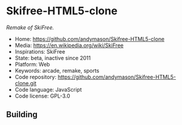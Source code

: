 # Skifree-HTML5-clone

_Remake of SkiFree._

- Home: https://github.com/andymason/Skifree-HTML5-clone
- Media: https://en.wikipedia.org/wiki/SkiFree
- Inspirations: SkiFree
- State: beta, inactive since 2011
- Platform: Web
- Keywords: arcade, remake, sports
- Code repository: https://github.com/andymason/Skifree-HTML5-clone.git
- Code language: JavaScript
- Code license: GPL-3.0

## Building
